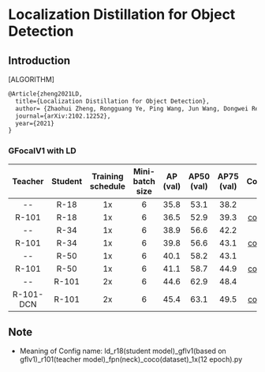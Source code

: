 # Localization Distillation for Object Detection

## Introduction

[ALGORITHM]

```latex
@Article{zheng2021LD,
  title={Localization Distillation for Object Detection},
  author= {Zhaohui Zheng, Rongguang Ye, Ping Wang, Jun Wang, Dongwei Ren, Wangmeng Zuo},
  journal={arXiv:2102.12252},
  year={2021}
}
```

### GFocalV1 with LD

|  Teacher  | Student | Training schedule | Mini-batch size | AP (val) | AP50 (val) | AP75 (val) | Config |
| :-------: | :-----: | :---------------: | :-------------: | :------: | :--------: | :--------: |  :--------------: |
|    --     |  R-18   |        1x         |        6        |   35.8   |    53.1    |    38.2    |          |
|   R-101   |  R-18   |        1x         |        6        |   36.5   |    52.9    |    39.3    |   [config](https://github.com/open-mmlab/mmdetection/blob/master/configs/ld/ld_r18_gflv1_r101_fpn_coco_1x.py)          |
|    --     |  R-34   |        1x         |        6        |   38.9   |    56.6    |    42.2    |          |
|   R-101   |  R-34   |        1x         |        6        |   39.8   |    56.6    |    43.1    |     [config](https://github.com/open-mmlab/mmdetection/blob/master/configs/ld/ld_r34_gflv1_r101_fpn_coco_1x.py)        |
|    --     |  R-50   |        1x         |        6        |   40.1   |    58.2    |    43.1    |            |
|   R-101   |  R-50   |        1x         |        6        |   41.1   |    58.7    |    44.9    |    [config](https://github.com/open-mmlab/mmdetection/blob/master/configs/ld/ld_r50_gflv1_r101_fpn_coco_1x.py)        |
|    --     |  R-101  |        2x         |        6        |   44.6   |    62.9    |    48.4    |           |
| R-101-DCN |  R-101  |        2x         |        6        |   45.4   |    63.1    |    49.5    | [config](https://github.com/open-mmlab/mmdetection/blob/master/configs/ld/ld_r101_gflv1_r101dcn_fpn_coco_1x.py)           |

## Note

- Meaning of Config name: ld_r18(student model)_gflv1(based on gflv1)_r101(teacher model)_fpn(neck)_coco(dataset)_1x(12 epoch).py
